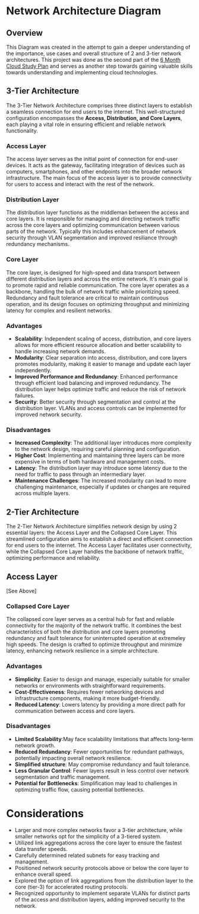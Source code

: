 # Network Architecture Diagram

## Overview
This Diagram was created in the attempt to gain a deeper understanding of the importance, use cases and overall structure of 2 and 3-tier network architectures. This project was done as the second part of the [6 Month Cloud Study Plan](https://www.madebygps.com/cloudcamp/) and serves as another step towards gaining valuable skills towards understanding and implementing cloud technologies. 

## 3-Tier Architecture
The 3-Tier Network Architecture comprises three distinct layers to establish a seamless connection for end users to the internet. This well-structured configuration encompasses the **Access, Distribution, and Core Layers**, each playing a vital role in ensuring efficient and reliable network functionality.
### Access Layer <a name="access-layer"></a>
The access layer serves as the initial point of connection for end-user devices. It acts as the gateway, facilitating integration of devices such as computers, smartphones, and other endpoints into the broader network infrastructure. The main focus of the access layer is to provide connectivity for users to access and interact with the rest of the network. 
### Distribution Layer
The distribution layer functions as the middleman between the access and core layers. It is responsible for managing and directing network traffic across the core layers and optimizing communication between various parts of the network. Typically this includes enhancement of network security through VLAN segmentation and improved resiliance through redundancy mechanisms. 
### Core Layer 
The core layer, is designed for high-speed and data transport between different distribution layers and across the entire network. It's main goal is to promote rapid and reliable communication. The core layer operates as a backbone, handling the bulk of network traffic while prioritizing speed. Redundancy and fault tolerance are critical to maintain continuous operation, and its design focuses on optimizing throughput and minimizing latency for complex and resilient networks.

### Advantages
- **Scalability**: Independent scaling of access, distribution, and core layers allows for more efficient resource allocation and better scalability to handle increasing network demands.
- **Modularity**: Clear separation into access, distribution, and core layers promotes modularity, making it easier to manage and update each layer independently.
- **Improved Performance and Redundancy**: Enhanced performance through efficient load balancing and improved redundancy. The distribution layer helps optimize traffic and reduce the risk of network failures.
- **Security**: Better security through segmentation and control at the distribution layer. VLANs and access controls can be implemented for improved network security.
  
### Disadvantages
- **Increased Complexity**: The additional layer introduces more complexity to the network design, requiring careful planning and configuration.
- **Higher Cost**: Implementing and maintaining three layers can be more expensive in terms of both hardware and management costs.
- **Latency**: The distribution layer may introduce some latency due to the need for traffic to pass through an intermediary layer.
- **Maintenance Challenges**: The increased modularity can lead to more challenging maintenance, especially if updates or changes are required across multiple layers.

## 2-Tier Architecture
The 2-Tier Network Architecture simplifies network design by using 2 essential layers: the Access Layer and the Collapsed Core Layer. This streamlined configuration aims to establish a direct and efficient connection for end users to the internet. The Access Layer facilitates user connectivity, while the Collapsed Core Layer handles the backbone of network traffic, optimizing performance and reliability.

## Access Layer
[See Above]

### Collapsed Core Layer
The collapsed core layer serves as a central hub for fast and reliable connectivity for the majority of the network traffic. It combines the best characteristics of both the distribution and core layers promoting redundancy and fault tolerance for uninterrupted operation at extremeley high speeds. The design is crafted to optimize throughput and minimize latency, enhancing network resilience in a simple architecture.

### Advantages
- **Simplicity**: Easier to design and manage, especially suitable for smaller networks or environments with straightforward requirements.
- **Cost-Effectiveness**: Requires fewer networking devices and infrastructure components, making it more budget-friendly.
- **Reduced Latency**: Lowers latency by providing a more direct path for communication between access and core layers.

### Disadvantages
- **Limited Scalability**:May face scalability limitations that affects long-term network growth.
- **Reduced Redundancy**: Fewer opportunities for redundant pathways, potentially impacting overall network resilience.
- **Simplified structure**: May compromise redundancy and fault tolerance.
- **Less Granular Control**: Fewer layers result in less control over network segmentation and traffic management.
- **Potential for Bottlenecks**: Simplification may lead to challenges in optimizing traffic flow, causing potential bottlenecks.

# Considerations

- Larger and more complex networks favor a 3-tier architecture, while smaller networks opt for the simplicity of a 3-tiered system.
- Utilized link aggregations across the core layer to ensure the fastest data transfer speeds.
- Carefully determined related subnets for easy tracking and management.
- Positioned network security protocols above or below the core layer to enhance overall speed.
- Explored the option of link aggregations from the distribution layer to the core (tier-3) for accelerated routing protocols.
- Recognized opportunity to implement separate VLANs for distinct parts of the access and distribution layers, adding improved security to the network.
